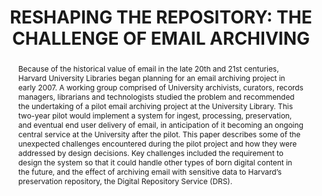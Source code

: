 ---
abstract: 'Because of the historical value of email in the late 20th

  and 21st centuries, Harvard University Libraries began

  planning for an email archiving project in early 2007. A

  working group comprised of University archivists,

  curators, records managers, librarians and technologists

  studied the problem and recommended the undertaking

  of a pilot email archiving project at the University

  Library. This two-year pilot would implement a system

  for ingest, processing, preservation, and eventual end

  user delivery of email, in anticipation of it becoming an

  ongoing central service at the University after the pilot.

  This paper describes some of the unexpected challenges

  encountered during the pilot project and how they were

  addressed by design decisions. Key challenges included

  the requirement to design the system so that it could

  handle other types of born digital content in the future,

  and the effect of archiving email with sensitive data to

  Harvard’s preservation repository, the Digital

  Repository Service (DRS).'
creators:
- Andrea Goethals
- Wendy Gogel
date: null
document_url: https://services.phaidra.univie.ac.at/api/object/o:185428/download
grand_parent: iPRES
institutions: []
keywords: []
landing_page_url: https://phaidra.univie.ac.at/o:185428
language: eng
layout: publication
license: GPLv3
notes_url: null
parent: iPRES 2010
publication_type: paper
size: 168685
slides_url: null
source_name: iPRES
stream_url: null
title: 'RESHAPING THE REPOSITORY: THE CHALLENGE OF  EMAIL ARCHIVING'
year: 2010
---